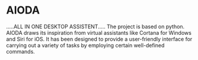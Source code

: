 # AIODA
.....ALL IN ONE DESKTOP ASSISTENT.....
 The project is based on python.
 AIODA draws its inspiration from virtual assistants like Cortana for Windows and Siri for iOS. It has been designed to provide a user-friendly interface for carrying out a variety of tasks by employing certain well-defined commands. 
 
